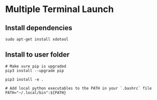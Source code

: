 # Multiple Terminal Launch

## Install dependencies

    sudo apt-get install xdotool

## Install to user folder

    # Make sure pip is upgraded
    pip3 install --upgrade pip

    pip3 install -e .

    # Add local python executables to the PATH in your `.bashrc` file
    PATH="~/.local/bin":${PATH}
